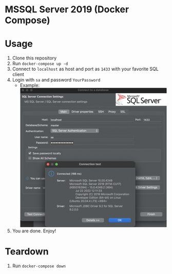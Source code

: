 # MSSQL Server 2019 (Docker Compose)

# Usage
1. Clone this repository
2. Run `docker-compose up -d`
3. Connect to `localhost` as host and port as `1433` with your favorite SQL client
4. Login with `sa` and password `YourPassword`
    - Example:
        ![SQL Server Connection](./images/dbeaver.png)
5. You are done. Enjoy!

# Teardown
1. Run `docker-compose down`